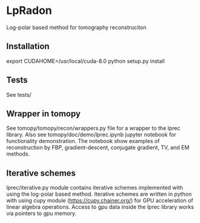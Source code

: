# LpRadon
Log-polar based method for tomography reconstruciton

## Installation
export CUDAHOME=/usr/local/cuda-8.0
python setup.py install

## Tests
See tests/

## Wrapper in tomopy
See tomopy/tomopy/recon/wrappers.py file for a wrapper to the lprec library. Also see tomopy/doc/demo/lprec.ipynb jupyter notebook for functionality demonstration. The notebook show examples of reconstruction by FBP, gradient-descent, conjugate gradient, TV, and EM methods.   

## Iterative schemes

lprec/iterative.py module contains iterative schemes implemented with using the log-polar based method. Iterative schemes are written in python with using cupy module (https://cupy.chainer.org/) for GPU acceleration of linear algebra operations. Access to gpu data inside the lprec library works via pointers to gpu memory.

